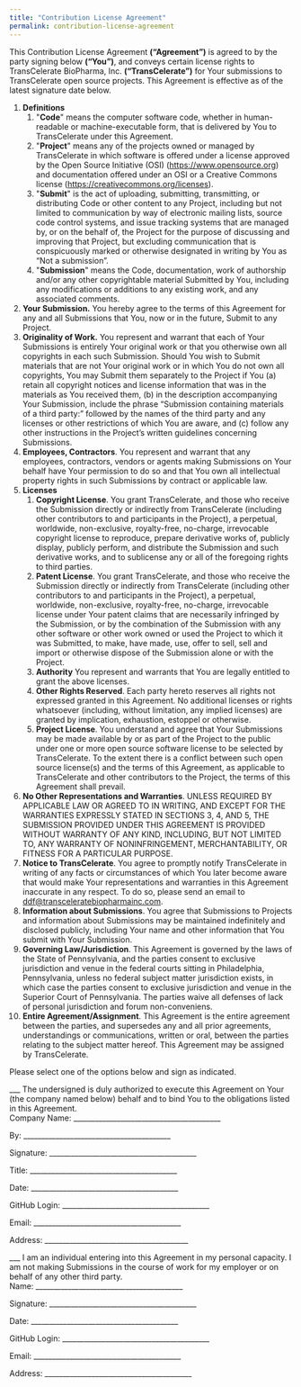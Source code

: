 ```yaml
---
title: "Contribution License Agreement"
permalink: contribution-license-agreement
---
```

This Contribution License Agreement **(“Agreement”)** is agreed to by the party signing below **(“You”)**, and conveys certain license rights to TransCelerate BioPharma, Inc. **(“TransCelerate”)** for Your submissions to TransCelerate open source projects. This Agreement is effective as of the latest signature date below.

1. **Definitions**
    1. "**Code**" means the computer software code, whether in human-readable or machine-executable form, that is delivered by You to TransCelerate under this Agreement.
    1. "**Project**" means any of the projects owned or managed by TransCelerate in which software is offered under a license approved by the Open Source Initiative (OSI) (<https://www.opensource.org>) and documentation offered under an OSI or a Creative Commons license (<https://creativecommons.org/licenses>).
    1. "**Submit**" is the act of uploading, submitting, transmitting, or distributing Code or other content to any Project, including but not limited to communication by way of electronic mailing lists, source code control systems, and issue tracking systems that are managed by, or on the behalf of, the Project for the purpose of discussing and improving that Project, but excluding communication that is conspicuously marked or otherwise designated in writing by You as “Not a submission”.
    1. "**Submission**" means the Code, documentation, work of authorship and/or any other copyrightable material Submitted by You, including any modifications or additions to any existing work, and any associated comments.
1. **Your Submission.** You hereby agree to the terms of this Agreement for any and all Submissions that You, now or in the future, Submit to any Project.
1. **Originality of Work.** You represent and warrant that each of Your Submissions is entirely Your original work or that you otherwise own all copyrights in each such Submission. Should You wish to Submit materials that are not Your original work or in which You do not own all copyrights, You may Submit them separately to the Project if You (a) retain all copyright notices and license information that was in the materials as You received them, (b) in the description accompanying Your Submission, include the phrase “Submission containing materials of a third party:” followed by the names of the third party and any licenses or other restrictions of which You are aware, and (c) follow any other instructions in the Project’s written guidelines concerning Submissions.
1. **Employees, Contractors**. You represent and warrant that any employees, contractors, vendors or agents making Submissions on Your behalf have Your permission to do so and that You own all intellectual property rights in such Submissions by contract or applicable law.
1. **Licenses**
    1. **Copyright License**. You grant TransCelerate, and those who receive the Submission directly or indirectly from TransCelerate (including other contributors to and participants in the Project), a perpetual, worldwide, non-exclusive, royalty-free, no-charge, irrevocable copyright license to reproduce, prepare derivative works of, publicly display, publicly perform, and distribute the Submission and such derivative works, and to sublicense any or all of the foregoing rights to third parties.
    1. **Patent License**. You grant TransCelerate, and those who receive the Submission directly or indirectly from TransCelerate (including other contributors to and participants in the Project), a perpetual, worldwide, non-exclusive, royalty-free, no-charge, irrevocable license under Your patent claims that are necessarily infringed by the Submission, or by the combination of the Submission with any other software or other work owned or used the Project to which it was Submitted, to make, have made, use, offer to sell, sell and import or otherwise dispose of the Submission alone or with the Project.
    1. **Authority** You represent and warrants that You are legally entitled to grant the above licenses.
    1. **Other Rights Reserved**. Each party hereto reserves all rights not expressed granted in this Agreement. No additional licenses or rights whatsoever (including, without limitation, any implied licenses) are granted by implication, exhaustion, estoppel or otherwise.
    1. **Project License**. You understand and agree that Your Submissions may be made available by or as part of the Project to the public under one or more open source software license to be selected by TransCelerate.  To the extent there is a conflict between such open source license(s) and the terms of this Agreement, as applicable to TransCelerate and other contributors to the Project, the terms of this Agreement shall prevail. 
1. **No Other Representations and Warranties**. UNLESS REQUIRED BY APPLICABLE LAW OR AGREED TO IN WRITING, AND EXCEPT FOR THE WARRANTIES EXPRESSLY STATED IN SECTIONS 3, 4, AND 5, THE SUBMISSION PROVIDED UNDER THIS AGREEMENT IS PROVIDED WITHOUT WARRANTY OF ANY KIND, INCLUDING, BUT NOT LIMITED TO, ANY WARRANTY OF NONINFRINGEMENT, MERCHANTABILITY, OR FITNESS FOR A PARTICULAR PURPOSE.
1. **Notice to TransCelerate**. You agree to promptly notify TransCelerate in writing of any facts or circumstances of which You later become aware that would make Your representations and warranties in this Agreement inaccurate in any respect. To do so, please send an email to ddf@transceleratebiopharmainc.com.
1. **Information about Submissions**. You agree that Submissions to Projects and information about Submissions may be maintained indefinitely and disclosed publicly, including Your name and other information that You submit with Your Submission.
1. **Governing Law/Jurisdiction**. This Agreement is governed by the laws of the State of Pennsylvania, and the parties consent to exclusive jurisdiction and venue in the federal courts sitting in Philadelphia, Pennsylvania, unless no federal subject matter jurisdiction exists, in which case the parties consent to exclusive jurisdiction and venue in the Superior Court of Pennsylvania. The parties waive all defenses of lack of personal jurisdiction and forum non-conveniens.
1. **Entire Agreement/Assignment**. This Agreement is the entire agreement between the parties, and supersedes any and all prior agreements, understandings or communications, written or oral, between the parties relating to the subject matter hereof. This Agreement may be assigned by TransCelerate.

Please select one of the options below and sign as indicated.   

___ The undersigned is duly authorized to execute this Agreement on Your (the company named below) behalf and to bind You to the obligations listed in this Agreement.   
Company Name: _________________________________________

By: _________________________________________  


Signature: _________________________________________

Title: _________________________________________  

Date: _________________________________________  

GitHub Login: _________________________________________  

Email: _________________________________________  

Address: ________________________________________


___ I am an individual entering into this Agreement in my personal capacity. I am not making Submissions in the course of work for my employer or on behalf of any other third party.  
Name: _________________________________________  

Signature: _________________________________________  

Date: _________________________________________  

GitHub Login: _________________________________________  

Email: _________________________________________  

Address: _________________________________________  


